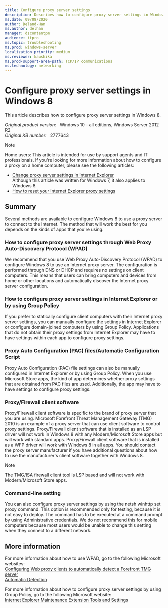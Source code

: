 ```yaml
---
title: Configure proxy server settings
description: Describes how to configure proxy server settings in Windows 8.
ms.date: 09/08/2020
author: Deland-Han
ms.author: delhan
manager: dscontentpm
audience: itpro
ms.topic: troubleshooting
ms.prod: windows-server
localization_priority: medium
ms.reviewer: kaushika
ms.prod-support-area-path: TCP/IP communications
ms.technology: networking
---
```

# Configure proxy server settings in Windows 8

This article describes how to configure proxy server settings in Windows 8.

_Original product version:_ &nbsp; Windows 10 - all editions, Windows Server 2012 R2  
_Original KB number:_ &nbsp; 2777643

> [!NOTE]
> Home users: This article is intended for use by support agents and IT professionals. If you're looking for more information about how to configure a proxy on a home computer, please see the following articles:  
>
> - [Change proxy server settings in Internet Explorer](https://windows.microsoft.com/windows/change-internet-explorer-proxy-server-settings#1tc=windows-7)  
>    Although this article was written for Windows 7, it also applies to Windows 8.
> - [How to reset your Internet Explorer proxy settings](https://support.microsoft.com/help/2289942)  

## Summary

Several methods are available to configure Windows 8 to use a proxy server to connect to the Internet. The method that will work the best for you depends on the kinds of apps that you're using.

### How to configure proxy server settings through Web Proxy Auto-Discovery Protocol (WPAD)

We recommend that you use Web Proxy Auto-Discovery Protocol (WPAD) to configure Windows 8 to use an Internet proxy server. The configuration is performed through DNS or DHCP and requires no settings on client computers. This means that users can bring computers and devices from home or other locations and automatically discover the Internet proxy server configuration.

### How to configure proxy server settings in Internet Explorer or by using Group Policy

If you prefer to statically configure client computers with their Internet proxy server settings, you can manually configure the settings in Internet Explorer or configure domain-joined computers by using Group Policy. Applications that do not obtain their proxy settings from Internet Explorer may have to have settings within each app to configure proxy settings.

### Proxy Auto Configuration (PAC) files/Automatic Configuration Script

Proxy Auto Configuration (PAC) file settings can also be manually configured in Internet Explorer or by using Group Policy. When you use Microsoft Store apps, the kind of app determines whether proxy settings that are obtained from PAC files are used. Additionally, the app may have to have settings to configure proxy settings.

### Proxy/Firewall client software

Proxy/Firewall client software is specific to the brand of proxy server that you are using. Microsoft Forefront Threat Management Gateway (TMG) 2010 is an example of a proxy server that can use client software to control proxy settings. Proxy/Firewall client software that is installed as an LSP driver will not work in Windows 8 with any Modern/Microsoft Store apps but will work with standard apps. Proxy/Firewall client software that is installed as a WFP driver will work with Windows 8 in all apps. You should contact the proxy server manufacturer if you have additional questions about how to use the manufacturer's client software together with Windows 8.

> [!NOTE]
> The TMG/ISA firewall client tool is LSP based and will not work with Modern/Microsoft Store apps.

### Command-line setting

You can also configure proxy server settings by using the netsh winhttp set proxy command. This option is recommended only for testing, because it is not easy to deploy. The command has to be executed at a command prompt by using Administrative credentials. We do not recommend this for mobile computers because most users would be unable to change this setting when they connect to a different network.

## More information

For more information about how to use WPAD, go to the following Microsoft websites:  
[Configuring Web proxy clients to automatically detect a Forefront TMG server](https://technet.microsoft.com/library/cc995139)  
[Automatic Detection](https://technet.microsoft.com/library/gg699445.aspx)  

For more information about how to configure proxy server settings by using Group Policy, go to the following Microsoft website:  
[Internet Explorer Maintenance Extension Tools and Settings](https://technet.microsoft.com/library/cc736412.aspx)
